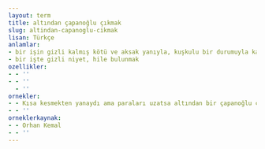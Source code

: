 ```yaml
---
layout: term
title: altından çapanoğlu çıkmak
slug: altindan-capanoglu-cikmak
lisan: Türkçe
anlamlar:
- bir işin gizli kalmış kötü ve aksak yanıyla, kuşkulu bir durumuyla karşılaşmak
- bir işte gizli niyet, hile bulunmak
ozellikler:
- - ''
- - ''
  - ''
ornekler:
- - Kısa kesmekten yanaydı ama paraları uzatsa altından bir çapanoğlu çıkar mıydı?
- - ''
orneklerkaynak:
- - Orhan Kemal
- - ''
---
```

